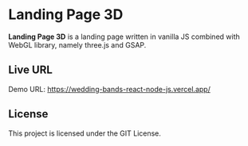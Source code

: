 # Landing Page 3D
**Landing Page 3D** is a landing page written in vanilla JS combined with WebGL library, namely three.js and GSAP.


## Live URL
Demo URL: https://wedding-bands-react-node-js.vercel.app/

## License

This project is licensed under the GIT License.
